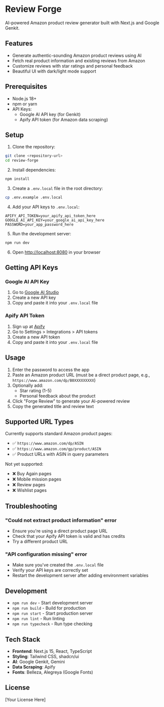 # Review Forge

AI-powered Amazon product review generator built with Next.js and Google Genkit.

## Features

- Generate authentic-sounding Amazon product reviews using AI
- Fetch real product information and existing reviews from Amazon
- Customize reviews with star ratings and personal feedback
- Beautiful UI with dark/light mode support

## Prerequisites

- Node.js 18+ 
- npm or yarn
- API Keys:
  - Google AI API key (for Genkit)
  - Apify API token (for Amazon data scraping)

## Setup

1. Clone the repository:
```bash
git clone <repository-url>
cd review-forge
```

2. Install dependencies:
```bash
npm install
```

3. Create a `.env.local` file in the root directory:
```bash
cp .env.example .env.local
```

4. Add your API keys to `.env.local`:
```
APIFY_API_TOKEN=your_apify_api_token_here
GOOGLE_AI_API_KEY=your_google_ai_api_key_here
PASSWORD=your_app_password_here
```

5. Run the development server:
```bash
npm run dev
```

6. Open [http://localhost:8080](http://localhost:8080) in your browser

## Getting API Keys

### Google AI API Key
1. Go to [Google AI Studio](https://makersuite.google.com/app/apikey)
2. Create a new API key
3. Copy and paste it into your `.env.local` file

### Apify API Token
1. Sign up at [Apify](https://apify.com)
2. Go to Settings > Integrations > API tokens
3. Create a new API token
4. Copy and paste it into your `.env.local` file

## Usage

1. Enter the password to access the app
2. Paste an Amazon product URL (must be a direct product page, e.g., `https://www.amazon.com/dp/B0XXXXXXXXX`)
3. Optionally add:
   - Star rating (1-5)
   - Personal feedback about the product
4. Click "Forge Review" to generate your AI-powered review
5. Copy the generated title and review text

## Supported URL Types

Currently supports standard Amazon product pages:
- ✅ `https://www.amazon.com/dp/ASIN`
- ✅ `https://www.amazon.com/gp/product/ASIN`
- ✅ Product URLs with ASIN in query parameters

Not yet supported:
- ❌ Buy Again pages
- ❌ Mobile mission pages
- ❌ Review pages
- ❌ Wishlist pages

## Troubleshooting

### "Could not extract product information" error
- Ensure you're using a direct product page URL
- Check that your Apify API token is valid and has credits
- Try a different product URL

### "API configuration missing" error
- Make sure you've created the `.env.local` file
- Verify your API keys are correctly set
- Restart the development server after adding environment variables

## Development

- `npm run dev` - Start development server
- `npm run build` - Build for production
- `npm run start` - Start production server
- `npm run lint` - Run linting
- `npm run typecheck` - Run type checking

## Tech Stack

- **Frontend**: Next.js 15, React, TypeScript
- **Styling**: Tailwind CSS, shadcn/ui
- **AI**: Google Genkit, Gemini
- **Data Scraping**: Apify
- **Fonts**: Belleza, Alegreya (Google Fonts)

## License

[Your License Here]
